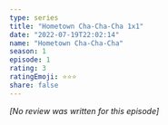 ```yaml
---
type: series
title: "Hometown Cha-Cha-Cha 1x1"
date: "2022-07-19T22:02:14"
name: "Hometown Cha-Cha-Cha"
season: 1
episode: 1
rating: 3
ratingEmoji: ⭐️⭐️⭐️
share: false
---
```


*[No review was written for this episode]*
